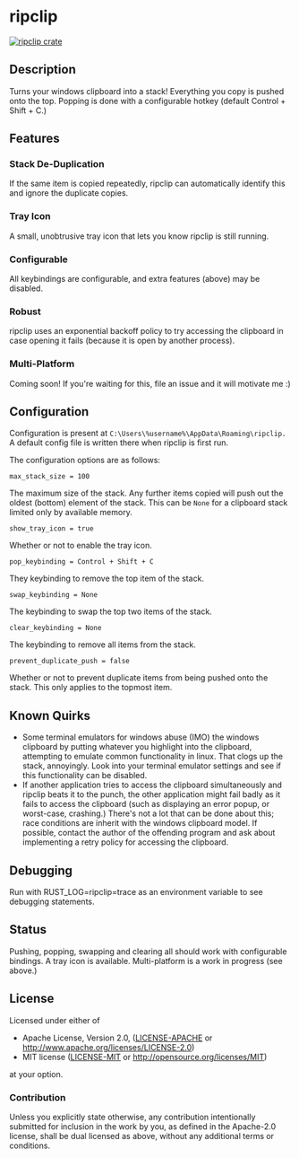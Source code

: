 # ripclip
[![ripclip crate](https://img.shields.io/crates/v/ripclip.svg)](https://crates.io/crates/ripclip)
## Description
Turns your windows clipboard into a stack! Everything you copy is pushed onto the top. Popping is done with a configurable hotkey (default Control + Shift + C.)
## Features
### Stack De-Duplication
If the same item is copied repeatedly, ripclip can automatically identify this and ignore the duplicate copies.
### Tray Icon
A small, unobtrusive tray icon that lets you know ripclip is still running.
### Configurable
All keybindings are configurable, and extra features (above) may be disabled.
### Robust
ripclip uses an exponential backoff policy to try accessing the clipboard in case opening it fails (because it is open by another process).
### Multi-Platform
Coming soon! If you're waiting for this, file an issue and it will motivate me :)
## Configuration
Configuration is present at `C:\Users\%username%\AppData\Roaming\ripclip.` A default config file is written there when ripclip is first run.

The configuration options are as follows:
```
max_stack_size = 100
```
The maximum size of the stack. Any further items copied will push out the oldest (bottom) element of the stack. This can be `None` for a clipboard stack limited only by available memory.
```
show_tray_icon = true
```
Whether or not to enable the tray icon.
```
pop_keybinding = Control + Shift + C
```
They keybinding to remove the top item of the stack.
```
swap_keybinding = None
```
The keybinding to swap the top two items of the stack.
```
clear_keybinding = None
```
The keybinding to remove all items from the stack.
```
prevent_duplicate_push = false
```
Whether or not to prevent duplicate items from being pushed onto the stack. This only applies to the topmost item.
## Known Quirks
* Some terminal emulators for windows abuse (IMO) the windows clipboard by putting whatever you highlight into the clipboard, attempting to emulate common functionality in linux. That clogs up the stack, annoyingly. Look into your terminal emulator settings and see if this functionality can be disabled.
* If another application tries to access the clipboard simultaneously and ripclip beats it to the punch, the other application might fail badly as it fails to access the clipboard (such as displaying an error popup, or worst-case, crashing.) There's not a lot that can be done about this; race conditions are inherit with the windows clipboard model. If possible, contact the author of the offending program and ask about implementing a retry policy for accessing the clipboard.
## Debugging
Run with RUST_LOG=ripclip=trace as an environment variable to see debugging statements.
## Status
Pushing, popping, swapping and clearing all should work with configurable bindings. A tray icon is available. Multi-platform is a work in progress (see above.)

## License

Licensed under either of

 * Apache License, Version 2.0, ([LICENSE-APACHE](LICENSE-APACHE) or http://www.apache.org/licenses/LICENSE-2.0)
 * MIT license ([LICENSE-MIT](LICENSE-MIT) or http://opensource.org/licenses/MIT)

at your option.

### Contribution

Unless you explicitly state otherwise, any contribution intentionally submitted
for inclusion in the work by you, as defined in the Apache-2.0 license, shall be dual licensed as above, without any
additional terms or conditions.
